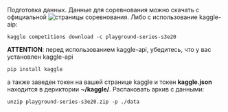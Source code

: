Подготовка данных. Данные для соревнования можно скачать с официальной ![страницы соревнования](https://www.kaggle.com/c/playground-series-s3e20/data). Либо с использование kaggle-aip:
```
kaggle competitions download -c playground-series-s3e20
```

__ATTENTION__: перед использованием kaggle-api, убедитесь, что у вас установлен kaggle-api
```
pip install kaggle
```

а также заведен токен на вашей странице kaggle и токен __kaggle.json__ находится в дериктории __~/kaggle/__. Распаковать архив с данными:
```
unzip playground-series-s3e20.zip -p ./data
```